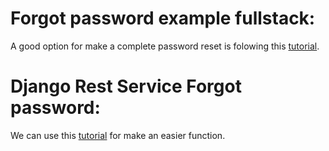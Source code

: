 Forgot password example fullstack:
==================================

A good option for make a complete password reset is folowing this [tutorial](http://ruddra.com/2015/09/18/implementation-of-forgot-reset-password-feature-in-django/).

Django Rest Service Forgot password:
====================================

We can use this [tutorial](https://github.com/pdonaire1/diccionario_de_comandos/blob/master/Django/create_temporary_token.md)
for make an easier function.
